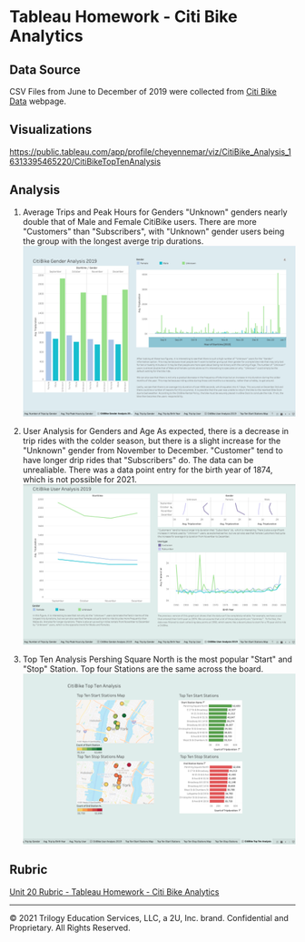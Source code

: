 # Tableau Homework - Citi Bike Analytics

## Data Source
CSV Files from June to December of 2019 were collected from [Citi Bike Data](https://www.citibikenyc.com/system-data) webpage.

## Visualizations
https://public.tableau.com/app/profile/cheyennemar/viz/CitiBike_Analysis_16313395465220/CitiBikeTopTenAnalysis

## Analysis
1. Average Trips and Peak Hours for Genders
"Unknown" genders nearly double that of Male and Female CitiBike users. There are more "Customers" than "Subscribers", with "Unknown" gender users being the group with the longest averge trip durations.
![Average Trips and Peak Hours by Gender](Images/gender_analysis.png)

2. User Analysis for Genders and Age
As expected, there is a decrease in trip rides with the colder season, but there is a slight increase for the "Unknown" gender from November to December. "Customer" tend to have longer drip rides that "Subscribers" do. The data can be unrealiable. There was a data point entry for the birth year of 1874, which is not possible for 2021.
![User Analysis](Images/user_analysis.png)

3. Top Ten Analysis
Pershing Square North is the most popular "Start" and "Stop" Station. Top four Stations are the same across the board.
![Top Ten Analysis](Images/top_ten.png)

## Rubric

[Unit 20 Rubric - Tableau Homework - Citi Bike Analytics](https://docs.google.com/document/d/135gKIRxE8XB9XGmXcGORGpmJAeGdh1qz6ogh8na6P-o/edit?usp=sharing)

- - -

© 2021 Trilogy Education Services, LLC, a 2U, Inc. brand. Confidential and Proprietary. All Rights Reserved.
